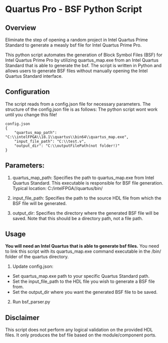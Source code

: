 # **Quartus Pro - BSF Python Script**

## **Overview**

Eliminate the step of opening a random project in Intel Quartus Prime Standard to generate a measly bsf file for Intel Quartus Prime Pro. 

This python script automates the generation of Block Symbol Files (BSF) for Intel Quartus Prime Pro by utilizing quartus_map.exe from an Intel Quartus Standard that is able to generate the bsf. The script is written in Python and allows users to generate BSF files without manually opening the Intel Quartus Standard interface.

## **Configuration**
The script reads from a config.json file for necessary parameters. The structure of the config.json file is as follows:
The python script wont work until you change this file!

```
config.json
{
    "quartus_map_path": "C:\\intelFPGA\\18.1\\quartus\\bin64\\quartus_map.exe",
    "input_file_path": "C:\\test.v",
    "output_dir": "C:\\outputFilePath(not folder!)"
}
```
## **Parameters:**
1) quartus_map_path: Specifies the path to quartus_map.exe from Intel Quartus Standard. This executable is responsible for BSF file generation.
Typical location: C:/intelFPGA/<version>/quartus/bin/

2) input_file_path: Specifies the path to the source HDL file from which the BSF file will be generated.

3) output_dir: Specifies the directory where the generated BSF file will be saved. Note that this should be a directory path, not a file path.

## **Usage**
**You will need an Intel Quartus that is able to generate bsf files.**
You need to link this script with its quartus_map.exe command executable in the /bin/ folder of the quartus directory.

1) Update config.json:
- Set quartus_map.exe path to your specific Quartus Standard path.
- Set the input_file_path to the HDL file you wish to generate a BSF file from.
- Set the output_dir where you want the generated BSF file to be saved.
2) Run bsf_parser.py

   
## **Disclaimer**
This script does not perform any logical validation on the provided HDL files. It only produces the bsf file based on the module/component ports.

